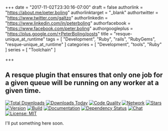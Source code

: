 +++
date = "2017-11-02T23:30:16-07:00"
draft = false
authorlink = "https://about.me/peter.boling"
authorlinktarget = "_blank"
authortwitter = "https://www.twitter.com/galtzo"
authorlinkedin = "https://www.linkedin.com/in/peterboling"
authorfacebook = "https://www.facebook.com/peter.boling"
authorgoogleplus = "https://plus.google.com/+PeterBoling/posts"
title = "resque-unique_at_runtime"
tags = [ "Development", "Ruby", "rails", "RubyGems", "resque-unique_at_runtime" ]
categories = [ "Development", "tools", "Ruby" ]
series = [ "Toolchain" ]

+++

## A resque plugin that ensures that only one job for a given queue will be running on any worker at a given time.

[![Total Downloads](https://img.shields.io/gem/rt/resque-unique_at_runtime.svg)](https://github.com/pboling/resque-unique_at_runtime)
[![Downloads Today](https://img.shields.io/gem/rd/resque-unique_at_runtime.svg)](https://github.com/pboling/resque-unique_at_runtime)
[![Code Quality](https://img.shields.io/codeclimate/github/pboling/resque-unique_at_runtime.svg)](https://codeclimate.com/github/pboling/resque-unique_at_runtime)
[![Network](https://img.shields.io/github/forks/pboling/resque-unique_at_runtime.svg?style=social)](https://github.com/pboling/resque-unique_at_runtime/network)
[![Stars](https://img.shields.io/github/stars/pboling/resque-unique_at_runtime.svg?style=social)](https://github.com/pboling/resque-unique_at_runtime/stargazers)
[![Version](https://img.shields.io/gem/v/resque-unique_at_runtime.svg)](https://rubygems.org/gems/resque-unique_at_runtime)
[![Build](https://img.shields.io/travis/pboling/resque-unique_at_runtime.svg)](https://travis-ci.org/pboling/resque-unique_at_runtime)
[![Documentation](http://inch-ci.org/github/pboling/resque-unique_at_runtime.svg)](http://inch-ci.org/github/pboling/resque-unique_at_runtime)
[![Dependency Status](https://gemnasium.com/pboling/resque-unique_at_runtime.svg)](https://gemnasium.com/pboling/resque-unique_at_runtime)
[![Chat](https://img.shields.io/gitter/room/pboling/resque-unique_at_runtime.svg)](https://gitter.im/pboling/resque-unique_at_runtime)
[![License: MIT](https://img.shields.io/badge/License-MIT-yellow.svg)](https://opensource.org/licenses/MIT)

I'll put something here soon.
